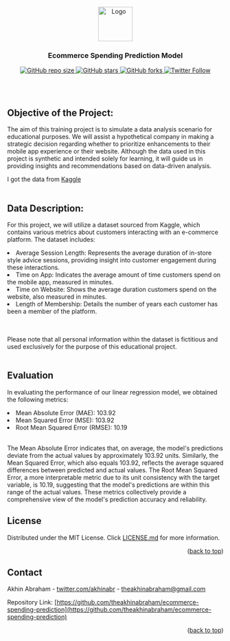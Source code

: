 <br />
<div align="center">
  <a href="https://github.com/theakhinabraham/doable-todo-list-app">
    <img src="https://s3.dualstack.us-east-2.amazonaws.com/pythondotorg-assets/media/files/python-logo-only.svg" alt="Logo" width="auto" height="80">
  </a>

  <h3 align="center">Ecommerce Spending Prediction Model</h3>

  <p align="center">
    
  </p>
  
  <a href="#">![GitHub repo size](https://img.shields.io/github/repo-size/theakhinabraham/doable-todo-list-app)
  <a href="https://github.com/theakhinabraham/ecommerce-spending-prediction">![GitHub stars](https://img.shields.io/github/stars/theakhinabraham/ecommerce-spending-prediction?style=social)
  <a href="https://github.com/theakhinabraham/ecommerce-spending-prediction">![GitHub forks](https://img.shields.io/github/forks/theakhinabraham/ecommerce-spending-prediction?style=social)
  <a href="https://twitter.com/theakhin">![Twitter Follow](https://img.shields.io/twitter/follow/akhinabr?style=social)</a>

</div>
    <br /> <br>

## Objective of the Project:

The aim of this training project is to simulate a data analysis scenario for educational purposes. We will assist a hypothetical company in making a strategic decision regarding whether to prioritize enhancements to their mobile app experience or their website. Although the data used in this project is synthetic and intended solely for learning, it will guide us in providing insights and recommendations based on data-driven analysis.

I got the data from <a href="https://www.kaggle.com/datasets/kolawale/focusing-on-mobile-app-or-website/data">Kaggle</a>
    <br /> <br>


## Data Description:

For this project, we will utilize a dataset sourced from Kaggle, which contains various metrics about customers interacting with an e-commerce platform. The dataset includes:

<li>Average Session Length: Represents the average duration of in-store style advice sessions, providing insight into customer engagement during these interactions.</li>
<li>Time on App: Indicates the average amount of time customers spend on the mobile app, measured in minutes.</li>
<li>Time on Website: Shows the average duration customers spend on the website, also measured in minutes.</li>
<li>Length of Membership: Details the number of years each customer has been a member of the platform.</li>
<br /> <br>

Please note that all personal information within the dataset is fictitious and used exclusively for the purpose of this educational project.
<br /> <br>
## Evaluation

In evaluating the performance of our linear regression model, we obtained the following metrics:

<li>Mean Absolute Error (MAE): 103.92 </li>
<li>Mean Squared Error (MSE): 103.92 </li>
<li>Root Mean Squared Error (RMSE): 10.19 </li>
<br>

The Mean Absolute Error indicates that, on average, the model's predictions deviate from the actual values by approximately 103.92 units. Similarly, the Mean Squared Error, which also equals 103.92, reflects the average squared differences between predicted and actual values. The Root Mean Squared Error, a more interpretable metric due to its unit consistency with the target variable, is 10.19, suggesting that the model's predictions are within this range of the actual values. These metrics collectively provide a comprehensive view of the model's prediction accuracy and reliability.

<!-- LICENSE -->
## License

Distributed under the MIT License. Click [LICENSE.md](https://github.com/theakhinabraham/ecommerce-spending-prediction/blob/main/LICENSE.md) for more information.

<p align="right">(<a href="#readme-top">back to top</a>)</p>



<!-- CONTACT -->
## Contact

Akhin Abraham - [twitter.com/akhinabr](https://twitter.com/akhinabr) - theakhinabraham@gmail.com

Repository Link: [https://github.com/theakhinabraham/ecommerce-spending-prediction](https://github.com/theakhinabraham/ecommerce-spending-prediction)

<p align="right">(<a href="#readme-top">back to top</a>)</p>
